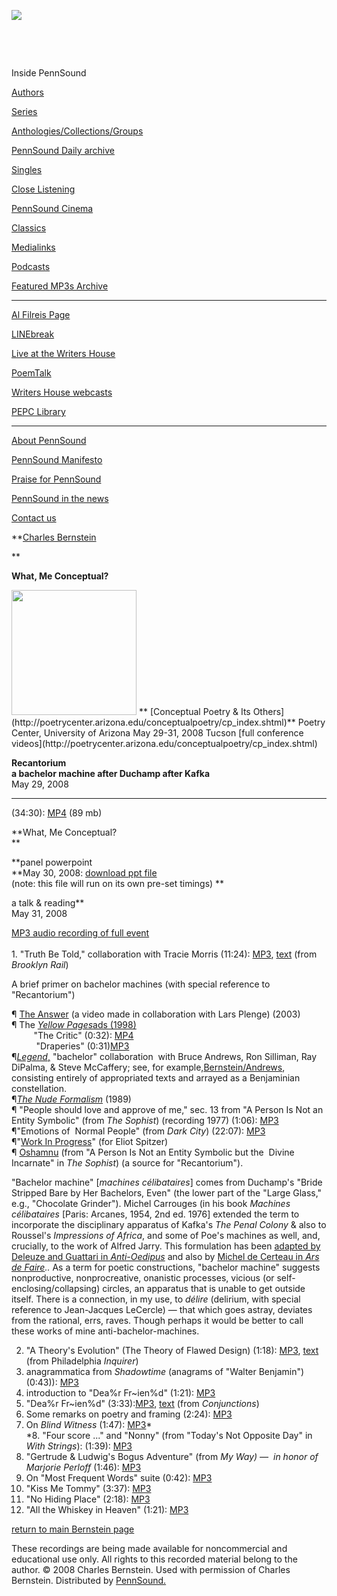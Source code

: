 ![](PennSound_flat.gif)

  

 

 

  
  

Inside PennSound

[Authors](authors.php)

[Series](series.php)

[Anthologies/Collections/Groups](anthologies.php)

[PennSound Daily archive](http://writing.upenn.edu/pennsound/daily)

[Singles](http://writing.upenn.edu/pennsound/singles)

[Close Listening](Close-Listening.php)

[PennSound Cinema](video.php)

[Classics](classics.php)

[Medialinks](http://writing.upenn.edu/wh/multimedia/medialinks/index.php)

[Podcasts](http://writing.upenn.edu/pennsound/podcasts.php)

[Featured MP3s Archive](featured-resources-archive.php)

------------------------------------------------------------------------

[Al Filreis Page](Filreis.html)

[LINEbreak](LINEbreak.html)

[Live at the Writers House](http://writing.upenn.edu/%7Ewh/involved/series/live/)

[PoemTalk](http://jacket2.org/content/poem-talk)

[Writers House webcasts](http://writing.upenn.edu/%7Ewh/webcasts/)

[PEPC
Library](http://writing.upenn.edu/pepc/contents.html)

------------------------------------------------------------------------

[About PennSound](http://writing.upenn.edu/pennsound/about.php)

[PennSound Manifesto](http://writing.upenn.edu/pennsound/manifesto.php)

<span class="quoted1">[Praise for PennSound](http://writing.upenn.edu/pennsound/praise.php)</span>

[PennSound in the news](http://writing.upenn.edu/pennsound/news)

[Contact us](mailto:pennsound@writing.upenn.edu)

**[Charles
Bernstein](Bernstein.html)  
  
**

**What, Me Conceptual?**  
  
<img src="http://www.leconcombre.com/concpost/us/postcard4/alfred_e_neuman.jpg" width="200" />  
**  
[Conceptual Poetry & Its Others](http://poetrycenter.arizona.edu/conceptualpoetry/cp_index.shtml)**  
Poetry Center, University of Arizona  
May 29-31, 2008  
Tucson  
[full conference videos](http://poetrycenter.arizona.edu/conceptualpoetry/cp_index.shtml)  
  
  

**Recantorium  
a bachelor machine after Duchamp after Kafka**  
May 29, 2008

****

(34:30): [MP4](http://media.sas.upenn.edu/pennsound/authors/Bernstein/Tucson/Bernstein-Charles_Recantorium_U-Arizona_5-30-08.mp4) (89 mb)  

  
**What, Me Conceptual?  
**

**panel powerpoint  
**May 30, 2008: [download
ppt file](http://media.sas.upenn.edu/pennsound/authors/Bernstein/singles/Bernstein-Charles_Tucson_3-30-08.ppt)  
(note: this file will run on its own pre-set timings) **  
  
a talk & reading**  
May 31, 2008  

[MP3
audio recording of full event  
](http://media.sas.upenn.edu/pennsound/authors/Bernstein/Tucson/Bernstein-Charles_U-Arizona_5-31-08.mp3)  
1. "Truth Be Told," collaboration with Tracie
Morris (11:24): [MP3](http://media.sas.upenn.edu/pennsound/authors/Bernstein/Tucson/Bernstein-Charles_01_Morris-Tracie_Truth-Be-Told_U-AZ_5-31-08.mp3), [text](http://www.brooklynrail.org/2007/07/poetry/truth-be-told) (from *Brooklyn
Rail*)

A brief primer on bachelor machines (with special reference
to "Recantorium")   
  
¶ [The
Answer](http://www.writing.upenn.edu/pennsound/x/Bernstein-Plenge.html) (a video made in collaboration with Lars Plenge) (2003)  
¶ The *[Yellow
Pages](http://www.writing.upenn.edu/pennsound/x/Bernstein-YP.html)*[ads
(1998)](http://www.writing.upenn.edu/pennsound/x/Bernstein-YP.html)  
         "The Critic"
(0:32): [MP4  
](http://media.sas.upenn.edu/pennsound/authors/Bernstein/yp/ads/Yellow-Pages-The-Critic.mp4)          "Draperies"
(0:31)[MP3  
](http://media.sas.upenn.edu/pennsound/authors/Bernstein/yp/ads/Bernstein-Charles_Yellow-Pages_draperies_12-10-98.mp3)¶[*Legend*,](http://english.utah.edu/eclipse/projects/LEGEND/legend.html) "bachelor" collaboration  with
Bruce Andrews, Ron Silliman, Ray DiPalma, & Steve McCaffery;
see, for example,[Bernstein/Andrews](http://english.utah.edu/eclipse/projects/LEGEND/html/pictures/031.html),
consisting entirely of appropriated texts and arrayed as a Benjaminian
constellation.  
¶*[The
Nude Formalism](http://www.outsidevoices.org/ebooks/nude.html)* (1989)  
¶ "People should love and approve of me," sec.
13 from "A Person Is Not an Entity Symbolic" (from *The Sophist*)
(recording 1977) (1:06): [MP3](http://media.sas.upenn.edu/pennsound/authors/Bernstein/AnthFilmArch/Bernstein-Charles_02_People-should-love_Anthology-FIlm-Archive_NY_4-3-77.mp3)  
¶"Emotions of 
Normal People" (from *Dark City*) (22:07): [MP3](http://media.sas.upenn.edu/pennsound/authors/Bernstein/radio/RRP/Bernstein-Charles_02_Emotions-of-Normal-People_Radio-Reading-Project_1998.mp3)  
¶"[Work
In Progress](http://epc.buffalo.edu/authors/bernstein/blog/archive/progress.html)" (for Eliot Spitzer)  
¶ [Oshamnu](http://epc.buffalo.edu/authors/bernstein/poems/oshamnu.html) (from "A
Person Is Not an Entity Symbolic but the  Divine Incarnate" in *The
Sophist*) (a source for "Recantorium").

"Bachelor machine" \[*machines célibataires*\] comes from Duchamp's "Bride
Stripped Bare by Her Bachelors, Even" (the lower part of
the "Large Glass,"
e.g., "Chocolate Grinder"). Michel Carrouges (in his book *Machines célibataires* \[Paris: Arcanes, 1954, 2nd ed. 1976\] extended
the term to incorporate the disciplinary apparatus of Kafka's *The
Penal Colony* &
also to Roussel's *Impressions
of Africa*, and some of Poe's machines as well, and, crucially, to the work of Alfred Jarry. This formulation has been [adapted by Deleuze and Guattari in *Anti-Oedipus*](http://books.google.com/books?id=WvvQfxvGfpYC&lpg=PA19&ots=3iV0Aee3P3&dq=Deleuze%20forms%20a%20new%20alliance%20between%20desiring%20machines%20and%20the%20body%20without%20organs%20to%20give%20birth%20to%20a%20new%20humanity&pg=PA19#v=onepage&q=&f=false) and also by [Michel de Certeau in *Ars de Faire*](http://books.google.com/books?id=WVn1XMEO168C&lpg=PP1&pg=PA150#v=onepage&q=&f=false)*..* As a term for poetic constructions, "bachelor machine" suggests
nonproductive, nonprocreative, onanistic processes, vicious
(or self-enclosing/collapsing) circles, an apparatus that is
unable to get outside itself. There is a connection, in my
use, to *délire* (delirium,
with special reference to Jean-Jacques LeCercle) — that
which goes astray, deviates from the rational, errs, raves. Though perhaps it would be better to call these works of mine anti-bachelor-machines.

2. "A Theory's Evolution" (The Theory
of Flawed Design) (1:18): [MP3](http://media.sas.upenn.edu/pennsound/authors/Bernstein/Tucson/Bernstein-Charles_02_Flawed-Design_U-AZ_5-31-08.mp3), [text](http://writing.upenn.edu/~wh/about/news/cbernsteinpoem06.html) (from
Philadelphia *Inquirer*)  
3. anagrammatica from *Shadowtime* (anagrams of "Walter
Benjamin") (0:43)): [MP3](http://media.sas.upenn.edu/pennsound/authors/Bernstein/Tucson/Bernstein-Charles_03_anagrammatica_U-AZ_5-31-08.mp3)  
4. introduction to "Dea%r Fr~ien%d" (1:21): [MP3](http://media.sas.upenn.edu/pennsound/authors/Bernstein/Tucson/Bernstein-Charles_04_intro-Dear-Friend_U-AZ_5-31-08.mp3)  
5. "Dea%r Fr~ien%d" (3:33):[MP3](http://media.sas.upenn.edu/pennsound/authors/Bernstein/Tucson/Bernstein-Charles_05_Dear-Friend_U-AZ_5-31-08.mp3), [text](http://www.conjunctions.com/archives/c50-cb.htm) (from *Conjunctions*)  
6. Some remarks on poetry and framing (2:24): [MP3](http://media.sas.upenn.edu/pennsound/authors/Bernstein/Tucson/Bernstein-Charles_06_on-framing_U-AZ_5-31-08.mp3)  
7. On *Blind Witness* (1:47): [MP3](http://media.sas.upenn.edu/pennsound/authors/Bernstein/Tucson/Bernstein-Charles_07_on-Blind-Witness_U-AZ_5-31-08.mp3)*  
*8. "Four score ..." and "Nonny" (from "Today's
Not Opposite Day" in *With Strings*): (1:39): [MP3](http://media.sas.upenn.edu/pennsound/authors/Bernstein/Tucson/Bernstein-Charles_08_fm-Todays-Not-Opposite-Day_U-AZ_5-31-08.mp3)  
9. "Gertrude & Ludwig's Bogus Adventure" (from *My
Way) —  in honor of Marjorie Perloff* (1:46): [MP3](http://media.sas.upenn.edu/pennsound/authors/Bernstein/Tucson/Bernstein-Charles_09_Gertrude-&-Ludwig_U-AZ_5-31-08.mp3)  
10. On "Most Frequent Words" suite (0:42): [MP3](http://media.sas.upenn.edu/pennsound/authors/Bernstein/Tucson/Bernstein-Charles_10_on-Most-Freq-Wds_U-AZ_5-31-08.mp3)  
11. "Kiss Me Tommy" (3:37): [MP3](http://media.sas.upenn.edu/pennsound/authors/Bernstein/Tucson/Bernstein-Charles_11_Kiss-Me-Tommy_U-AZ_5-31-08.mp3)  
12. "No Hiding Place" (2:18): [MP3](http://media.sas.upenn.edu/pennsound/authors/Bernstein/Tucson/Bernstein-Charles_12_No-Hiding-Place_U-AZ_5-31-08.mp3)  
13. "All the Whiskey in Heaven" (1:21): [MP3](http://media.sas.upenn.edu/pennsound/authors/Bernstein/Tucson/Bernstein-Charles_13_All-the-Whiskey-in-Heaven_U-AZ_5-31-08.mp3)  

  
[return to main Bernstein page](Bernstein.html)

These recordings are being made available
for noncommercial and educational use only. All rights to this
recorded material belong to the author. © 2008
Charles Bernstein. Used with permission of Charles Bernstein.
Distributed by [PennSound.](../index.html)
